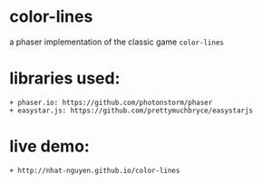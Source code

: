 # color-lines
a phaser implementation of the classic game `color-lines`

# libraries used:
	+ phaser.io: https://github.com/photonstorm/phaser
	+ easystar.js: https://github.com/prettymuchbryce/easystarjs

# live demo:
	+ http://nhat-nguyen.github.io/color-lines